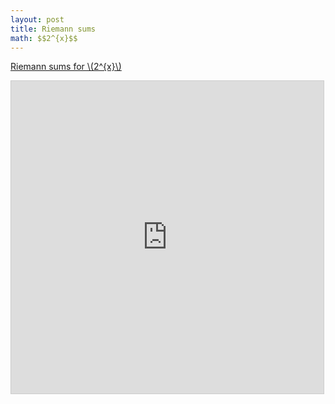 ```yaml
---
layout: post
title: Riemann sums
math: $$2^{x}$$
---
```


[Riemann sums for \\(2^{x}\\)](https://www.desmos.com/calculator/ifa9pxlpor)

<iframe src="https://www.desmos.com/calculator/ifa9pxlpor?embed" width="500" height="500" style="border: 1px solid #ccc" frameborder=0></iframe>

